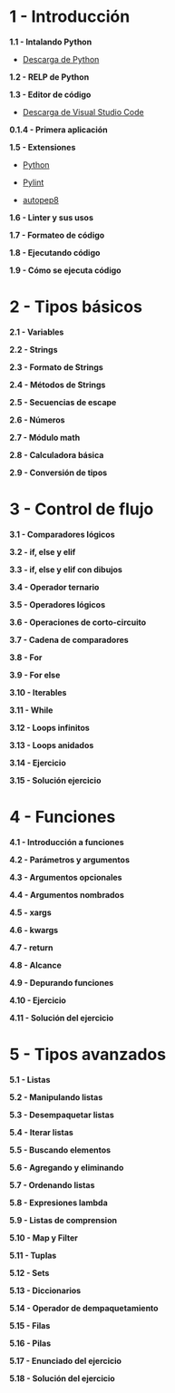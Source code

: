 # 1 - Introducción

**1.1 - Intalando Python**

- [Descarga de Python](https://www.python.org/downloads/)

**1.2 - RELP de Python**

**1.3 - Editor de código**

- [Descarga de Visual Studio Code](https://code.visualstudio.com/download)

**0.1.4 - Primera aplicación**

**1.5 - Extensiones**

- [Python](https://marketplace.visualstudio.com/items?itemName=ms-python.python)

- [Pylint](https://marketplace.visualstudio.com/items?itemName=ms-python.pylint)

- [autopep8](https://marketplace.visualstudio.com/items?itemName=ms-python.autopep8)

**1.6 - Linter y sus usos**

**1.7 - Formateo de código**

**1.8 - Ejecutando código**

**1.9 - Cómo se ejecuta código**

# 2 - Tipos básicos

**2.1 - Variables**

**2.2 - Strings**

**2.3 - Formato de Strings**

**2.4 - Métodos de Strings**

**2.5 - Secuencias de escape**

**2.6 - Números**

**2.7 - Módulo math**

**2.8 - Calculadora básica**

**2.9 - Conversión de tipos**

# 3 - Control de flujo

**3.1 - Comparadores lógicos**

**3.2 - if, else y elif**

**3.3 - if, else y elif con dibujos**

**3.4 - Operador ternario**

**3.5 - Operadores lógicos**

**3.6 - Operaciones de corto-circuito**

**3.7 - Cadena de comparadores**

**3.8 - For**

**3.9 - For else**

**3.10 - Iterables**

**3.11 - While**

**3.12 - Loops infinitos**

**3.13 - Loops anidados**

**3.14 - Ejercicio**

**3.15 - Solución ejercicio**

# 4 - Funciones

**4.1 - Introducción a funciones**

**4.2 - Parámetros y argumentos**

**4.3 - Argumentos opcionales**

**4.4 - Argumentos nombrados**

**4.5 - xargs**

**4.6 - kwargs**

**4.7 - return**

**4.8 - Alcance**

**4.9 - Depurando funciones**

**4.10 - Ejercicio**

**4.11 - Solución del ejercicio**

# 5 - Tipos avanzados

**5.1 - Listas**

**5.2 - Manipulando listas**

**5.3 - Desempaquetar listas**

**5.4 - Iterar listas**

**5.5 - Buscando elementos**

**5.6 - Agregando y eliminando**

**5.7 - Ordenando listas**

**5.8 - Expresiones lambda**

**5.9 - Listas de comprension**

**5.10 - Map y Filter**

**5.11 - Tuplas**

**5.12 - Sets**

**5.13 - Diccionarios**

**5.14 - Operador de dempaquetamiento**

**5.15 - Filas**

**5.16 - Pilas**

**5.17 - Enunciado del ejercicio**

**5.18 - Solución del ejercicio**
